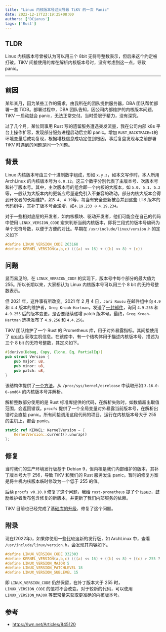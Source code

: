 ```yaml
---
title: "Linux 内核版本号过大导致 TiKV 的一次 Panic"
date: 2022-12-17T23:19:25+08:00
authors: ['DCjanus']
tags: ['Rust']
---
```


## TLDR

Linux 内核版本号曾被认为可以用三个 8bit 无符号整数表示，但后来这个约定被打破。TiKV 间接使用的库在解析内核版本号时，没有考虑到这一点，导致 panic。

<!--more-->

-----

## 前因

某年某月，因为某些工作的需求，由我所在的团队提供服务器，DBA 团队帮忙部署一套 TiDB。部署过程中，DBA 团队告知，因公司内部维护的内核版本问题，TiKV 一启动就会 panic，无法正常交付。当时受限于精力，没有深究。

过了几个月，某位同事用 Rust 写的遗留服务遭遇突发流量，我在公司内部 k8s 平台上操作扩容，发现部分服务进程启动后立即 panic。增加 `RUST_BACKTRACE=1`的环境变量后成功复现，根据堆栈信息成功定位到根因，事后复盘发现与之前部署 TiKV 时遇到的问题是同一个问题。

## 背景

Linux 内核版本号由三个十进制数字组成，形如 `x.y.z`，如本文写作时，本人所用 ArchLinux 的内核版本号为 `6.0.12`。这三个数字分别代表了主版本号、次版本号和补丁版本号。其中，主次版本号的组合即一个内核的大版本，如 `5.0`、`5.1`、`5.2` 等，一般认为大版本内的更新应尽量避免引入不兼容的改动。部分内核大版本会得到开发者的长期维护，如`5.4`、`4.19`等，每当有安全更新被合并到这些 LTS 版本的代码树中，其补丁版本号会递增，如`4.19.233` -> `4.19.234`。

对于一些相对底层的开发者，如内核模块、驱动开发者，他们可能会在自己的代码中使用 `LINUX_VERSION_CODE` 宏来判断当前内核版本，即将三段式的版本号编码为单个无符号数，以便于方便的对比。早期在 `/usr/include/linux/version.h` 的定义如下

```c
#define LINUX_VERSION_CODE 263168
#define KERNEL_VERSION(a,b,c) (((a) << 16) + ((b) << 8) + (c))
```

## 问题

显而易见的，在 `LINUX_VERSION_CODE` 的实现下，版本号中每个部分的最大值为 255。所以长期以来，大家都认为 Linux 内核版本号可以用三个 8 bit 的无符号整数表示。

但 2021 年，这件事有所改变。2021 年 2 月 4 日，`Jari Ruusu` 在邮件组中向 `4.9` 和 `4.4` 版本的维护者，`Greg Kroah-Hartman`，发送了[一封邮件](https://lore.kernel.org/lkml/7pR0YCctzN9phpuEChlL7_SS6auHOM80bZBcGBTZPuMkc6XjKw7HUXf9vZUPi-IaV2gTtsRVXgywQbja8xpzjGRDGWJsVYSGQN5sNuX1yaQ=@protonmail.com/T/)，询问 `4.9.255` 和 `4.9.255` 后的版本变更，是否要继续递增 patch 版本号。最终，`Greg Kroah-Hartman` 选择发布了 `4.9.256` 和 `4.4.256`。

TiKV 团队维护了一个 Rust 的 Prometheus 库，用于对外暴露指标。其间接使用了 [procfs](https://github.com/eminence/procfs) 获取主机信息。在该库中，有一个结构体用于描述内核版本号，描述为三个 8 bit 的无符号整数，其定义如下。

```rust
#[derive(Debug, Copy, Clone, Eq, PartialEq)]
pub struct Version {
    pub major: u8,
    pub minor: u8,
    pub patch: u8,
}
```

该结构体提供了[一个方法](https://github.com/eminence/procfs/blob/86d71e5235a36fb0718028d58662863d88a1f158/src/sys/kernel/mod.rs#L47-L67)，从 `/proc/sys/kernel/osrelease` 中读取形如 `3.16.0-6-amd64` 的内核版本号并解析。

解析整数部分使用的是 Rust 标准库提供的代码，在解析失败时，如数值超出取值范围，会返回错误。`procfs` 提供了一个全局变量对外暴露当前版本号，在解析出错时会直接 panic。所有间接调用这段代码的项目，运行在内核版本号大于 255 的主机上，都会 panic。

```rust
static ref KERNEL: KernelVersion = {
    KernelVersion::current().unwrap()
};
```

## 修复

当时我们的生产环境发行版基于 Debian 9，但内核是我们内部维护的版本，其补丁版本号大于 256，导致 TiKV 和我们的 Rust 服务发生 panic。暂时的修复方案是将主机内核版本临时修改为一个低于 255 的值。

后续 `procfs v0.10.0` 修复了这个问题，我给 `rust-prometheus` 提了个 [issue](https://github.com/tikv/rust-prometheus/issues/414)，鼓励维护者发布包含修复的新版本，并更新了我们内部服务的依赖。

TiKV 目前也已经完成了[基础库的升级](https://github.com/tikv/tikv/blob/416f7b7504a2766edb2c7b7b4a5b8c6e24485440/Cargo.lock#L4037-L4052)，修复了这个问题。

## 附录

现在(2022年)，如果你使用一些比较追新的发行版，如 ArchLinux 中，查看 `/usr/include/linux/version.h`，会发现其内容如下。
    
```c
#define LINUX_VERSION_CODE 332303
#define KERNEL_VERSION(a,b,c) (((a) << 16) + ((b) << 8) + ((c) > 255 ? 255 : (c)))
#define LINUX_VERSION_MAJOR 5
#define LINUX_VERSION_PATCHLEVEL 18
#define LINUX_VERSION_SUBLEVEL 15
```

即 `LINUX_VERSION_CODE` 仍然保留，在补丁版本大于 255 时，`LINUX_VERSION_CODE` 的值将不会改变。对于较新的代码，可以使用 `LINUX_VERSION_MAJOR` 等宏常量来获取更准确的内核版本号。

## 参考
+ <https://lwn.net/Articles/845120>